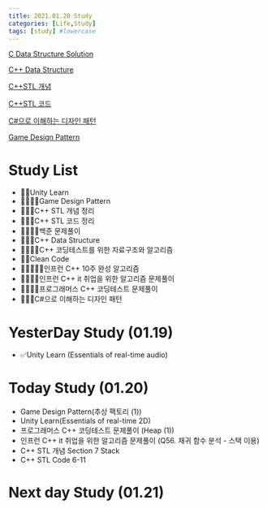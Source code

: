 ```yaml
---
title: 2021.01.20 Study
categories: [Life,Study]
tags: [study] #lowercase    
---
```



[C Data Structure Solution](https://calm-price-43a.notion.site/C-c4cb80a108c94bef8b202c0c7624ebfc) 

[C++ Data Structure](https://calm-price-43a.notion.site/C-47080a1873b54a3a8b6d89925d84e024)

[C++STL 개념](https://calm-price-43a.notion.site/C-STL-ab095ae38f8e4fcbad549aec64bb9ba6) 

[C++STL 코드](https://calm-price-43a.notion.site/C-STL-f016394a615d4abab4894264627aeb5c) 

[C#으로 이해하는 디자인 패턴](https://calm-price-43a.notion.site/C-fe83d437eee04341b345f9908fb66a23) 

[Game Design Pattern](https://github.com/Milk377/GameDesignPattern)


# Study List
- 🍒🍒Unity Learn
- 🍒🍒🍒🍒Game Design Pattern
- 🍒🍒🍒C++ STL 개념 정리
- 🍒🍒🍒C++ STL 코드 정리
- 🍒🍒🍒🍒백준 문제풀이
- 🍒🍒🍒C++ Data Structure
- 🍒🍒🍒🍒C++ 코딩테스트를 위한 자료구조와 알고리즘
- 🍒🍒Clean Code
- 🍒🍒🍒🍒🍒인프런 C++ 10주 완성 알고리즘
- 🍒🍒🍒🍒인프런 C++ it 취업을 위한 알고리즘 문제풀이
- 🍒🍒🍒🍒프로그래머스 C++ 코딩테스트 문제풀이
- 🍒🍒🍒C#으로 이해하는 디자인 패턴


# YesterDay Study (01.19)
- ✅Unity Learn (Essentials of real-time audio)  

# Today Study (01.20)
- Game Design Pattern(추상 팩토리 (1))
- Unity Learn(Essentials of real-time 2D)
- 프로그래머스 C++ 코딩테스트 문제풀이 (Heap (1))
- 인프런 C++ it 취업을 위한 알고리즘 문제풀이 (Q56. 재귀 함수 분석 - 스택 이용)
- C++ STL 개념 Section 7 Stack
- C++ STL Code 6-11




# Next day Study (01.21)
